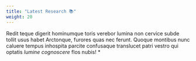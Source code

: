 ```yaml
---
title: "Latest Research 📚"
weight: 20
---
```


Redit teque digerit hominumque toris verebor lumina non cervice subde tollit usus habet Arctonque, furores quas nec ferunt. Quoque montibus nunc caluere tempus inhospita parcite confusaque translucet patri vestro qui optatis *lumine cognoscere* flos nubis! *

